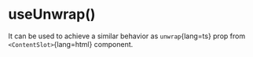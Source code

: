 # useUnwrap()

It can be used to achieve a similar behavior as `unwrap`{lang=ts} prop from `<ContentSlot>`{lang=html} component.
